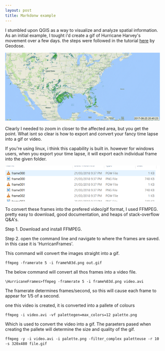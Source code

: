```yaml
---
layout: post
title: Markdonw example
---
```


I stumbled upon QGIS as a way to visualize and analyze spatial information. As an initial example, I tought 
i'd create a gif of Hurricane Harvey's movement over a few days. the steps were followed in the tutorial [here](http://www.geodose.com/2017/08/creating-hurricane-harvey-track-path-time-lapse-radar.html) by Geodose. 

![Hurricane Katrina gif](/images/file.gif)

Clearly I needed to zoom in closer to the affected area, but you get the point. What isnt so clear is how to export and convert your fancy time lapse into a gif or video. 

If you're using linux, i think this capability is built in. however for windows users, when you export your time lapse, it will export each individual frame into the given folder.

![frames](/images/Frames.PNG)

To convert these frames into the prefered video/gif format, I used FFMPEG. pretty easy to download, good documentation, and heaps of stack-overflow Q&A's. 

Step 1. Download and install FFMPEG. 

Step 2. open the command line and navigate to where the frames are saved. in this case it is 'HurricanFrames'. 

This command will convert the images straight into a gif.
```
ffmpeg -framerate 5 -i frame%03d.png out.gif
```
The below command will convert all thos frames into a video file. 
```
\HurricaneFrames>ffmpeg -framerate 5 -i frame%03d.png video.avi
```
The framerate determines frames/second, so this will cause each frame to appear for 1/5 of a second. 

one this video is created, it is converted into a pallete of colours
```
ffmpeg -i video.avi -vf palettegen=max_colors=12 palette.png
```
Which is used to convert the video into a gif. The paraeters pased when creating the pallete will determine the size and quality of the gif.
```
ffmpeg -y -i video.avi -i palette.png -filter_complex paletteuse -r 10 -s 320x480 file.gif
```
